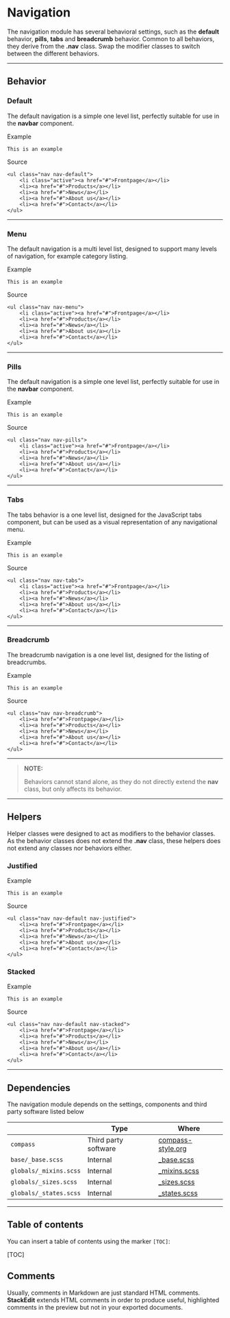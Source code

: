 Navigation
=====================

The navigation module has several behavioral settings, such as the **default** behavior, **pills**, **tabs** and **breadcrumb** behavior. Common to all behaviors, they derive from the **.nav** class. Swap the modifier classes to switch between the different behaviors.

----------

Behavior
---------

### Default

The default navigation is a simple one level list, perfectly suitable for use in the **navbar** component.

Example
``` 
This is an example
```

Source
``` 
<ul class="nav nav-default">
    <li class="active"><a href="#">Frontpage</a></li>
    <li><a href="#">Products</a></li>
    <li><a href="#">News</a></li>
    <li><a href="#">About us</a></li>
    <li><a href="#">Contact</a></li>
</ul>
```

----------

### Menu

The default navigation is a multi level list, designed to support many levels of navigation, for example category listing.

Example
``` 
This is an example
```

Source
``` 
<ul class="nav nav-menu">
    <li class="active"><a href="#">Frontpage</a></li>
    <li><a href="#">Products</a></li>
    <li><a href="#">News</a></li>
    <li><a href="#">About us</a></li>
    <li><a href="#">Contact</a></li>
</ul>
```

----------


### Pills

The default navigation is a simple one level list, perfectly suitable for use in the **navbar** component.

Example
``` 
This is an example
```

Source
``` 
<ul class="nav nav-pills">
    <li class="active"><a href="#">Frontpage</a></li>
    <li><a href="#">Products</a></li>
    <li><a href="#">News</a></li>
    <li><a href="#">About us</a></li>
    <li><a href="#">Contact</a></li>
</ul>
```

----------


### Tabs

The tabs behavior is a one level list, designed for the JavaScript tabs component, but can be used as a visual representation of any navigational menu.

Example
``` 
This is an example
```

Source
``` 
<ul class="nav nav-tabs">
    <li class="active"><a href="#">Frontpage</a></li>
    <li><a href="#">Products</a></li>
    <li><a href="#">News</a></li>
    <li><a href="#">About us</a></li>
    <li><a href="#">Contact</a></li>
</ul>
```

----------


### Breadcrumb

The breadcrumb navigation is a one level list, designed for the listing of breadcrumbs.

Example
``` 
This is an example
```

Source
``` 
<ul class="nav nav-breadcrumb">
    <li><a href="#">Frontpage</a></li>
    <li><a href="#">Products</a></li>
    <li><a href="#">News</a></li>
    <li><a href="#">About us</a></li>
    <li><a href="#">Contact</a></li>
</ul>
```

----------

> **NOTE:**
> 
> Behaviors cannot stand alone, as they do not directly extend the **nav** class, but only affects its behavior.

----------

Helpers
---------

Helper classes were designed to act as modifiers to the behavior classes. As the behavior classes does not extend the **.nav** class, these helpers does not extend any classes nor behaviors either.

### Justified

Example
``` 
This is an example
```

Source
``` 
<ul class="nav nav-default nav-justified">
    <li><a href="#">Frontpage</a></li>
    <li><a href="#">Products</a></li>
    <li><a href="#">News</a></li>
    <li><a href="#">About us</a></li>
    <li><a href="#">Contact</a></li>
</ul>
```

### Stacked

Example
``` 
This is an example
```

Source
``` 
<ul class="nav nav-default nav-stacked">
    <li><a href="#">Frontpage</a></li>
    <li><a href="#">Products</a></li>
    <li><a href="#">News</a></li>
    <li><a href="#">About us</a></li>
    <li><a href="#">Contact</a></li>
</ul>
```



----------

Dependencies
---------

The navigation module depends on the settings, components and third party software listed below

|                       | Type                            | Where                                               |
 -----------------------|---------------------------------|------------------------------------------------------
| `compass`             | Third party software            | [compass-style.org](https://compass-style.org/)     |
| `base/_base.scss`     | Internal                        | [_base.scss](#)                                     |
| `globals/_mixins.scss`| Internal                        | [_mixins.scss](#)                                   |
| `globals/_sizes.scss` | Internal                        | [_sizes.scss](#)                                    |
| `globals/_states.scss`| Internal                        | [_states.scss](#)                                   |


----------

Table of contents
---------

You can insert a table of contents using the marker `[TOC]`:

[TOC]


Comments
---------

Usually, comments in Markdown are just standard HTML comments. <!-- like this -->
**StackEdit** extends HTML comments in order to produce useful, highlighted comments in the preview but not in your exported documents. <!--- This is very useful for collecting feedback in a collaborative document. -->
